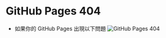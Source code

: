 # GitHub Pages 404
- 如果你的 GitHub Pages 出現以下問題
  ![](https://i.imgur.com/p9VPvqx.png "GitHub Pages 404")
